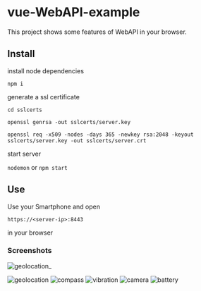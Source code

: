# vue-WebAPI-example
This project shows some features of WebAPI in your browser.

## Install 

install node dependencies

`npm i`

generate a ssl certificate

`cd sslcerts`

`openssl genrsa -out sslcerts/server.key`

`openssl req -x509 -nodes -days 365 -newkey rsa:2048 -keyout sslcerts/server.key -out sslcerts/server.crt`

start server

`nodemon` or `npm start`

## Use

Use your Smartphone and open 

`https://<server-ip>:8443`

in your browser

### Screenshots
![geolocation_](https://user-images.githubusercontent.com/25501536/48257594-36d15480-e413-11e8-82d3-168d5c362620.jpg)

![geolocation](https://user-images.githubusercontent.com/25501536/48257495-f40f7c80-e412-11e8-9d7e-efcfcf2fb9c1.jpg)
![compass](https://user-images.githubusercontent.com/25501536/48257496-f40f7c80-e412-11e8-9455-84f160cb3c70.jpg)
![vibration](https://user-images.githubusercontent.com/25501536/48257497-f40f7c80-e412-11e8-9261-7ba5e3f3063f.jpg)
![camera](https://user-images.githubusercontent.com/25501536/48257498-f40f7c80-e412-11e8-9866-c9348e81bc27.jpg)
![battery](https://user-images.githubusercontent.com/25501536/48257499-f40f7c80-e412-11e8-8073-b6149d00b9ae.png)


